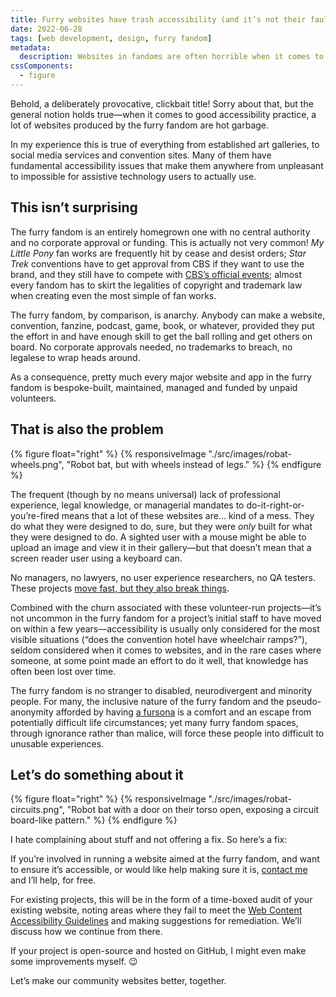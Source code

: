 ```yaml
---
title: Furry websites have trash accessibility (and it’s not their fault)
date: 2022-06-28
tags: [web development, design, furry fandom]
metadata:
  description: Websites in fandoms are often horrible when it comes to accessibility practice. They don't have the money or expertise, so how we help them improve?
cssComponents:
  - figure
---
```


Behold, a deliberately provocative, clickbait title! Sorry about that, but the general notion holds true—when it comes to good accessibility practice, a lot of websites produced by the furry fandom are hot garbage.

In my experience this is true of everything from established art galleries, to social media services and convention sites. Many of them have fundamental accessibility issues that make them anywhere from unpleasant to impossible for assistive technology users to actually use.

## This isn’t surprising

The furry fandom is an entirely homegrown one with no central authority and no corporate approval or funding. This is actually not very common! _My Little Pony_ fan works are frequently hit by cease and desist orders; _Star Trek_ conventions have to get approval from CBS if they want to use the brand, and they still have to compete with [CBS’s official events](https://www.startrekmissions.com); almost every fandom has to skirt the legalities of copyright and trademark law when creating even the most simple of fan works.

The furry fandom, by comparison, is anarchy. Anybody can make a website, convention, fanzine, podcast, game, book, or whatever, provided they put the effort in and have enough skill to get the ball rolling and get others on board. No corporate approvals needed, no trademarks to breach, no legalese to wrap heads around.

As a consequence, pretty much every major website and app in the furry fandom is bespoke-built, maintained, managed and funded by unpaid volunteers.

## That is also the problem

{% figure float="right" %}
{% responsiveImage "./src/images/robat-wheels.png", "Robot bat, but with wheels instead of legs." %}
{% endfigure %}

The frequent (though by no means universal) lack of professional experience, legal knowledge, or managerial mandates to do-it-right-or-you’re-fired means that a lot of these websites are... kind of a mess. They do what they were designed to do, sure, but they were _only_ built for what they were designed to do. A sighted user with a mouse might be able to upload an image and view it in their gallery—but that doesn’t mean that a screen reader user using a keyboard can.

No managers, no lawyers, no user experience researchers, no QA testers. These projects [move fast, but they also break things](https://hbr.org/2019/01/the-era-of-move-fast-and-break-things-is-over).

Combined with the churn associated with these volunteer-run projects—it’s not uncommon in the furry fandom for a project’s initial staff to have moved on within a few years—accessibility is usually only considered for the most visible situations (“does the convention hotel have wheelchair ramps?”), seldom considered when it comes to websites, and in the rare cases where someone, at some point made an effort to do it well, that knowledge has often been lost over time.

The furry fandom is no stranger to disabled, neurodivergent and minority people. For many, the inclusive nature of the furry fandom and the pseudo-anonymity afforded by having [a fursona](https://en.wikipedia.org/wiki/Fursona) is a comfort and an escape from potentially difficult life circumstances; yet many furry fandom spaces, through ignorance rather than malice, will force these people into difficult to unusable experiences.

## Let’s do something about it

{% figure float="right" %}
{% responsiveImage "./src/images/robat-circuits.png", "Robot bat with a door on their torso open, exposing a circuit board-like pattern." %}
{% endfigure %}

I hate complaining about stuff and not offering a fix. So here’s a fix:

If you’re involved in running a website aimed at the furry fandom, and want to ensure it’s accessible, or would like help making sure it is, [contact me](/contact) and I’ll help, for free.

For existing projects, this will be in the form of a time-boxed audit of your existing website, noting areas where they fail to meet the [Web Content Accessibility Guidelines](https://www.w3.org/TR/WCAG21/) and making suggestions for remediation. We’ll discuss how we continue from there.

If your project is open-source and hosted on GitHub, I might even make some improvements myself. 😉

Let’s make our community websites better, together.
